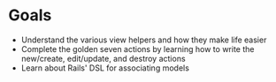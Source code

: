 # Goals

* Understand the various view helpers and how they make life easier
* Complete the golden seven actions by learning how to write the new/create, edit/update, and destroy actions
* Learn about Rails' DSL for associating models